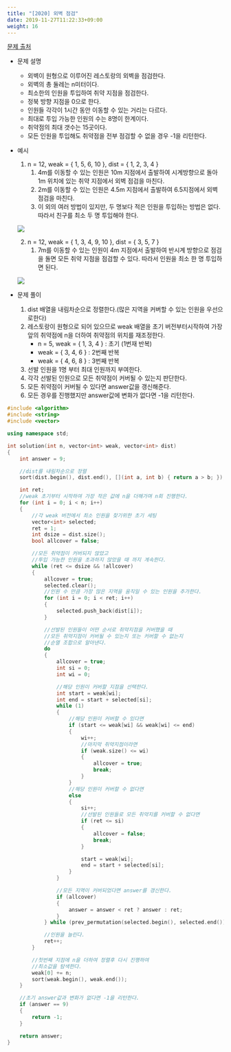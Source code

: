 ```yaml
---
title: "[2020] 외벽 점검"
date: 2019-11-27T11:22:33+09:00
weight: 16
---
```


[문제 출처](https://programmers.co.kr/learn/courses/30/lessons/60062)

- 문제 설명
	- 외벽이 원형으로 이루어진 레스토랑의 외벽을 점검한다.
	- 외벽의 총 둘레는 n미터이다.
	- 최소한의 인원을 투입하여 취약 지점을 점검한다.
	- 정북 방향 지점을 0으로 한다.
	- 인원들 각각이 1시간 동안 이동할 수 있는 거리는 다르다.
	- 최대로 투입 가능한 인원의 수는 8명이 한계이다.
	- 취약점의 최대 갯수는 15곳이다.
	- 모든 인원을 투입해도 취약점을 전부 점검할 수 없을 경우 -1을 리턴한다.
	
- 예시
	1. n = 12, weak = { 1, 5, 6, 10 }, dist = { 1, 2, 3, 4 }
		1. 4m를 이동할 수 있는 인원은 10m 지점에서 출발하여 시계방향으로 돌아 1m 위치에 있는 취약 지점에서 외벽 점검을 마친다.
		2. 2m를 이동할 수 있는 인원은 4.5m 지점에서 출발하여 6.5지점에서 외벽 점검을 마친다.
		3. 이 외의 여러 방법이 있지만, 두 명보다 적은 인원을 투입하는 방법은 없다. 따라서 친구를 최소 두 명 투입해야 한다.

	![](/images/circular1.jpg)

	2. n = 12, weak = { 1, 3, 4, 9, 10 }, dist = { 3, 5, 7 }  
		1. 7m를 이동할 수 있는 인원이 4m 지점에서 출발하여 반시계 방향으로 점검을 돌면 모든 취약 지점을 점검할 수 있다. 따라서 인원을 최소 한 명 투입하면 된다.

	![](/images/circular2.jpg)

- 문제 풀이
	1. dist 배열을 내림차순으로 정렬한다.(많은 지역을 커버할 수 있는 인원을 우선으로한다)
	2. 레스토랑이 원형으로 되어 있으므로 weak 배열을 초기 버전부터시작하여 가장 앞의 취약점에 n을 더하여 취약점의 위치를 재조정한다.
		- n = 5, weak = { 1, 3, 4 } : 초기 (1번재 반복)
		- weak = { 3, 4, 6 } : 2번째 반복
		- weak = { 4, 6, 8 } : 3번째 반복
	3. 선발 인원을 1명 부터 최대 인원까지 부여한다.
	4. 각각 선발된 인원으로 모든 취약점이 커버될 수 있는지 판단한다.
	5. 모든 취약점이 커버될 수 있다면 answer값을 갱신해준다.
	6. 모든 경우를 진행했지만 answer값에 변화가 없다면 -1을 리턴한다.
	
```cpp
#include <algorithm>
#include <string>
#include <vector>

using namespace std;

int solution(int n, vector<int> weak, vector<int> dist)
{
	int answer = 9;

	//dist를 내림차순으로 정렬
	sort(dist.begin(), dist.end(), [](int a, int b) { return a > b; });

	int ret;
	//weak 초기부터 시작하여 가장 작은 값에 n을 더해가며 n회 진행한다.
	for (int i = 0; i < n; i++)
	{
		//각 weak 버전에서 최소 인원을 찾기위한 초기 세팅
		vector<int> selected;
		ret = 1;
		int dsize = dist.size();
		bool allcover = false;

		//모든 취약점이 커버되지 않았고
		//투입 가능한 인원을 초과하지 않았을 때 까지 계속한다.
		while (ret <= dsize && !allcover)
		{
			allcover = true;
			selected.clear();
			//인원 수 만큼 가장 많은 지역을 움직일 수 있는 인원을 추가한다.
			for (int i = 0; i < ret; i++)
			{
				selected.push_back(dist[i]);
			}

			//선발된 인원들이 어떤 순서로 취약지점을 커버했을 때
			//모든 취약지점이 커버될 수 있는지 또는 커버할 수 없는지 
			//순열 조합으로 알아낸다.
			do
			{
				allcover = true;
				int si = 0;
				int wi = 0;

				//해당 인원이 커버할 지점을 선택한다.
				int start = weak[wi];
				int end = start + selected[si];
				while (1)
				{
					//해당 인원이 커버할 수 있다면
					if (start <= weak[wi] && weak[wi] <= end)
					{
						wi++;
						//마지막 취약지점이라면
						if (weak.size() <= wi)
						{
							allcover = true;
							break;
						}
					}
					//해당 인원이 커버할 수 없다면
					else
					{
						si++;
						//선발된 인원들로 모든 취약지를 커버할 수 없다면
						if (ret <= si)
						{
							allcover = false;
							break;
						}

						start = weak[wi];
						end = start + selected[si];
					}
				}

				//모든 지역이 커버되었다면 answer를 갱신한다.
				if (allcover)
				{
					answer = answer < ret ? answer : ret;
				}
			} while (prev_permutation(selected.begin(), selected.end()));

			//인원을 늘린다.
			ret++;
		}

		//첫번째 지점에 n을 더하여 정렬후 다시 진행하여
		//최소값을 탐색한다.
		weak[0] += n;
		sort(weak.begin(), weak.end());
	}

	//초기 answer값과 변화가 없다면 -1을 리턴한다.
	if (answer == 9)
	{
		return -1;
	}

	return answer;
}
```
